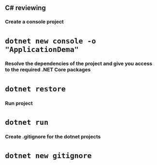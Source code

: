 ## C# reviewing


### Create a console project

# `dotnet new console -o "ApplicationDema"`


###  Resolve the dependencies of the project and give you access to the required .NET Core packages

# `dotnet restore`


### Run project

# `dotnet run`


### Create .gitignore for the dotnet projects

# `dotnet new gitignore`